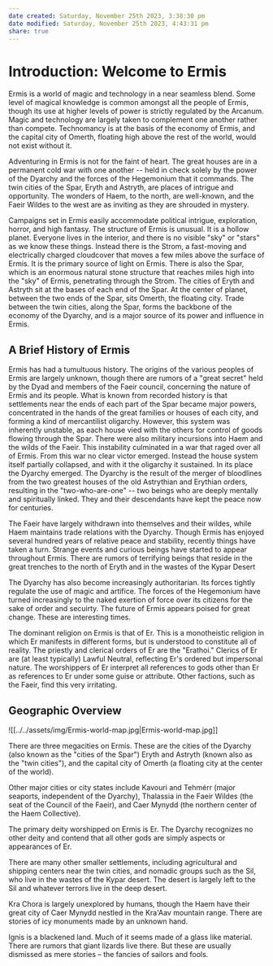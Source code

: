 ```yaml
---
date created: Saturday, November 25th 2023, 3:38:30 pm
date modified: Saturday, November 25th 2023, 4:43:31 pm
share: true
---
```



# Introduction: Welcome to Ermis

Ermis is a world of magic and technology in a near seamless blend. Some level of magical knowledge is common amongst all the people of Ermis, though its use at higher levels of power is strictly regulated by the Arcanum. Magic and technology are largely taken to complement one another rather than compete. Technomancy is at the basis of the economy of Ermis, and the capital city of Omerth, floating high above the rest of the world, would not exist without it.

Adventuring in Ermis is not for the faint of heart. The great houses are in a permanent cold war with one another -- held in check solely by the power of the Dyarchy and the forces of the Hegemonium that it commands. The twin cities of the Spar, Eryth and Astryth, are places of intrigue and opportunity. The wonders of Haem, to the north, are well-known, and the Faeir Wildes to the west are as inviting as they are shrouded in mystery.

Campaigns set in Ermis easily accommodate political intrigue, exploration, horror, and high fantasy. The structure of Ermis is unusual. It is a hollow planet. Everyone lives in the interior, and there is no visible \"sky\" or \"stars\" as we know these things. Instead there is the Strom, a fast-moving and electrically charged cloudcover that moves a few miles above the surface of Ermis. It is the primary source of light on Ermis. There is also the Spar, which is an enormous natural stone structure that reaches miles high into the \"sky\" of Ermis, penetrating through the Strom. The cities of Eryth and Astryth sit at the bases of each end of the Spar. At the center of planet, between the two ends of the Spar, sits Omerth, the floating city. Trade between the twin cities, along the Spar, forms the backbone of the economy of the Dyarchy, and is a major source of its power and influence in Ermis.

## A Brief History of Ermis

Ermis has had a tumultuous history. The origins of the various peoples of Ermis are largely unknown, though there are rumors of a \"great secret\" held by the Dyad and members of the Faeir council, concerning the nature of Ermis and its people. What is known from recorded history is that settlements near the ends of each part of the Spar became major powers, concentrated in the hands of the great families or houses of each city, and forming a kind of mercantilist oligarchy. However, this system was inherently unstable, as each house vied with the others for control of goods flowing through the Spar. There were also military incursions into Haem and the wilds of the Faeir. This instability culminated in a war that raged over all of Ermis. From this war no clear victor emerged. Instead the house system itself partially collapsed, and with it the oligarchy it sustained. In its place the Dyarchy emerged. The Dyarchy is the result of the merger of bloodlines from the two greatest houses of the old Astrythian and Erythian orders, resulting in the \"two-who-are-one\" -- two beings who are deeply mentally and spiritually linked. They and their descendants have kept the peace now for centuries.

The Faeir have largely withdrawn into themselves and their wildes, while Haem maintains trade relations with the Dyarchy. Though Ermis has enjoyed several hundred years of relative peace and stability, recently things have taken a turn. Strange events and curious beings have started to appear throughout Ermis. There are rumors of terrifying beings that reside in the great trenches to the north of Eryth and in the wastes of the Kypar Desert

The Dyarchy has also become increasingly authoritarian. Its forces tightly regulate the use of magic and artifice. The forces of the Hegemonium have turned increasingly to the naked exertion of force over its citizens for the sake of order and secuirty. The future of Ermis appears poised for great change. These are interesting times.

The dominant religion on Ermis is that of Er. This is a monotheistic religion in which Er manifests in different forms, but is understood to constitute all of reality. The priestly and clerical orders of Er are the \"Erathoi.\" Clerics of Er are (at least typically) Lawful Neutral, reflecting Er\'s ordered but impersonal nature. The worshippers of Er interpret all references to gods other than Er as references to Er under some guise or attribute. Other factions, such as the Faeir, find this very irritating. 

## Geographic Overview

![[../../assets/img/Ermis-world-map.jpg|Ermis-world-map.jpg]]

There are three megacities on Ermis. These are the cities of the Dyarchy (also known as the "cities of the Spar") Eryth and Astryth (known also as the "twin cities"), and the capital city of Omerth (a floating city at the center of the world). 

Other major cities or city states include Kavouri and Tehmérr (major seaports, independent of the Dyarchy), Thalassia in the Faeir Wildes (the seat of the Council of the Faeir), and Caer Mynydd (the northern center of the Haem Collective). 

The primary deity worshipped on Ermis is Er. The Dyarchy recognizes no other deity and contend that all other gods are simply aspects or appearances of Er. 

There are many other smaller settlements, including agricultural and shipping centers near the twin cities, and nomadic groups such as the Sil, who live in the wastes of the Kypar desert. The desert is largely left to the Sil and whatever terrors live in the deep desert. 

Kra Chora is largely unexplored by humans, though the Haem have their great city of Caer Mynydd nestled in the Kra'Aav mountain range. There are stories of icy monuments made by an unknown hand.

Ignis is a blackened land. Much of it seems made of a glass like material. There are rumors that giant lizards live there. But these are usually dismissed as mere stories – the fancies of sailors and fools.  
